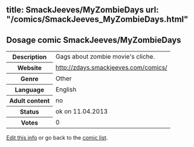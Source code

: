 title: SmackJeeves/MyZombieDays
url: "/comics/SmackJeeves_MyZombieDays.html"
---
Dosage comic SmackJeeves/MyZombieDays
-----------------------------------------

<table class="comicinfo">
<tr>
<th>Description</th><td>Gags about zombie movie's cliche.</td>
</tr>
<tr>
<th>Website</th><td><a href="http://zdays.smackjeeves.com/comics/">http://zdays.smackjeeves.com/comics/</a></td>
</tr>
<tr>
<th>Genre</th><td>Other</td>
</tr>
<tr>
<th>Language</th><td>English</td>
</tr>
<tr>
<th>Adult content</th><td>no</td>
</tr>
<tr>
<th>Status</th><td>ok on 11.04.2013</td>
</tr>
<tr>
<th>Votes</th><td>0</div></td>
</tr>
</table>

[Edit this info](/comics/SmackJeeves_MyZombieDays_edit.html) or go back to the [comic list](../comic-index.html).
